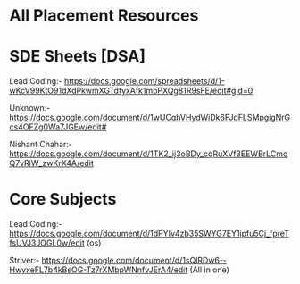# All Placement Resources



# SDE Sheets [DSA]
Lead Coding:- https://docs.google.com/spreadsheets/d/1-wKcV99KtO91dXdPkwmXGTdtyxAfk1mbPXQg81R9sFE/edit#gid=0

Unknown:- https://docs.google.com/document/d/1wUCqhVHydWiDk6FJdFLSMpgigNrGcs4OFZg0Wa7JGEw/edit#

Nishant Chahar:- https://docs.google.com/document/d/1TK2_ij3oBDy_cqRuXVf3EEWBrLCmoQ7vRiW_zwKrX4A/edit
 
 
# Core Subjects
Lead Coding:- https://docs.google.com/document/d/1dPYIv4zb35SWYG7EY1ipfu5Cj_fpreTfsUVJ3JOGL0w/edit (os)

Striver:- https://docs.google.com/document/d/1sQlRDw6--HwyxeFL7b4kBsOG-Tz7rXMbpWNnfvJErA4/edit  (All in one)

